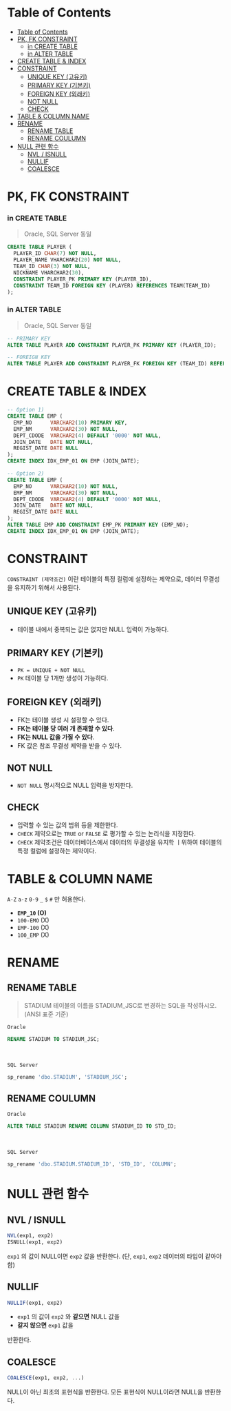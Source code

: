 # Table of Contents
- [Table of Contents](#table-of-contents)
- [PK, FK CONSTRAINT](#pk-fk-constraint)
    - [in CREATE TABLE](#in-create-table)
    - [in ALTER TABLE](#in-alter-table)
- [CREATE TABLE & INDEX](#create-table--index)
- [CONSTRAINT](#constraint)
  - [UNIQUE KEY (고유키)](#unique-key-고유키)
  - [PRIMARY KEY (기본키)](#primary-key-기본키)
  - [FOREIGN KEY (외래키)](#foreign-key-외래키)
  - [NOT NULL](#not-null)
  - [CHECK](#check)
- [TABLE & COLUMN NAME](#table--column-name)
- [RENAME](#rename)
  - [RENAME TABLE](#rename-table)
  - [RENAME COULUMN](#rename-coulumn)
- [NULL 관련 함수](#null-관련-함수)
  - [NVL / ISNULL](#nvl--isnull)
  - [NULLIF](#nullif)
  - [COALESCE](#coalesce)

# PK, FK CONSTRAINT
### in CREATE TABLE
> Oracle, SQL Server 동일
```sql
CREATE TABLE PLAYER (
  PLAYER_ID CHAR(7) NOT NULL,
  PLAYER_NAME VHARCHAR2(20) NOT NULL,
  TEAM_ID CHAR(3) NOT NULL,
  NICKNAME VHARCHAR2(30),
  CONSTRAINT PLAYER_PK PRIMARY KEY (PLAYER_ID),
  CONSTRAINT TEAM_ID FOREIGN KEY (PLAYER) REFERENCES TEAM(TEAM_ID)
);
```

### in ALTER TABLE
> Oracle, SQL Server 동일
```sql
-- PRIMARY KEY
ALTER TABLE PLAYER ADD CONSTRAINT PLAYER_PK PRIMARY KEY (PLAYER_ID);

-- FOREIGN KEY
ALTER TABLE PLAYER ADD CONSTRAINT PLAYER_FK FOREIGN KEY (TEAM_ID) REFERENCES TEAM(TEAM_ID);
```

# CREATE TABLE & INDEX
```sql
-- Option 1)
CREATE TABLE EMP (
  EMP_NO      VARCHAR2(10) PRIMARY KEY,
  EMP_NM      VARCHAR2(30) NOT NULL,
  DEPT_CDODE  VARCHAR2(4) DEFAULT '0000' NOT NULL,
  JOIN_DATE   DATE NOT NULL,
  REGIST_DATE DATE NULL
);
CREATE INDEX IDX_EMP_01 ON EMP (JOIN_DATE);
```
```sql
-- Option 2)
CREATE TABLE EMP (
  EMP_NO      VARCHAR2(10) NOT NULL,
  EMP_NM      VARCHAR2(30) NOT NULL,
  DEPT_CDODE  VARCHAR2(4) DEFAULT '0000' NOT NULL,
  JOIN_DATE   DATE NOT NULL,
  REGIST_DATE DATE NULL
);
ALTER TABLE EMP ADD CONSTRAINT EMP_PK PRIMARY KEY (EMP_NO);
CREATE INDEX IDX_EMP_01 ON EMP (JOIN_DATE);
```


# CONSTRAINT
`CONSTRAINT (제약조건)` 이란 테이블의 특정 컬럼에 설정하는 제약으로, 데이터 무결성을 유지하기 위해서 사용된다.

## UNIQUE KEY (고유키)
- 테이블 내에서 중복되는 값은 없지만 NULL 입력이 가능하다.
## PRIMARY KEY (기본키)
- `PK = UNIQUE + NOT NULL`
- `PK` 테이블 당 1개만 생성이 가능하다.

## FOREIGN KEY (외래키)
- FK는 테이블 생성 시 설정할 수 있다.
- **FK는 테이블 당 여러 개 존재할 수 있다**.
- **FK는 NULL 값을 가질 수 있다**.
- FK 값은 참조 무결성 제약을 받을 수 있다.

## NOT NULL
- `NOT NULL` 명시적으로 NULL 입력을 방지한다.

## CHECK
- 입력할 수 있는 값의 범위 등을 제한한다.
- `CHECK` 제약으로는 `TRUE` or `FALSE` 로 평가할 수 있는 논리식을 지정한다.
- `CHECK` 제약조건은 데이터베이스에서 데이터의 무결성을 유지학 ㅣ위하여 테이블의 특정 컬럼에 설정하는 제약이다.

# TABLE & COLUMN NAME
`A-Z` `a-z` `0-9` `_` `$` `#` 만 허용한다.

- **`EMP_10` (O)**
- `100-EMO` (X)
- `EMP-100` (X)
- `100_EMP` (X)

# RENAME
## RENAME TABLE
> STADIUM 테이블의 이름을 STADIUM_JSC로 변경하는 SQL을 작성하시오. (ANSI 표준 기준)

`Oracle`
```sql
RENAME STADIUM TO STADIUM_JSC;
```

<br>

`SQL Server`
```sql
sp_rename 'dbo.STADIUM', 'STADIUM_JSC';
```

## RENAME COULUMN
`Oracle`
```sql
ALTER TABLE STADIUM RENAME COLUMN STADIUM_ID TO STD_ID;
```

<br>

`SQL Server`
```sql
sp_rename 'dbo.STADIUM.STADIUM_ID', 'STD_ID', 'COLUMN';
```
# NULL 관련 함수
## NVL / ISNULL
```sql
NVL(exp1, exp2)
ISNULL(exp1, exp2)
```
`exp1` 의 값이 NULL이면 `exp2` 값을 반환한다.
(단, `exp1`, `exp2` 데이터의 타입이 같아야 함)

## NULLIF
```sql
NULLIF(exp1, exp2)
```
- `exp1` 의 값이 `exp2` 와 **같으면** NULL 값을
- **같지 않으면** `exp1` 값을

반환한다.

## COALESCE
```sql
COALESCE(exp1, exp2, ...)
```
NULL이 아닌 최초의 표현식을 반환한다. 모든 표현식이 NULL이라면 NULL을 반환한다.